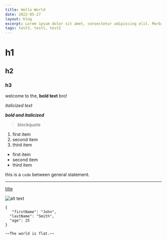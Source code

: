 ```yaml
---
title: Hello World
date: 2022-05-27
layout: blog
excerpt: Lorem ipsum dolor sit amet, consectetur adipiscing elit. Morbi eget massa sit amet arcu varius lacinia nec quis lacus.
tags: test3, test1, test2
---
```


# h1

## h2

### h3

welcome to the, **bold text** bro!

_italicized text_

**_bold and italicized_**

> blockquote

1. first item
2. second item
3. third item

- first item
- second item
- third item

this is a `code` between general statement.

---

[title](https://www.example.com)

![alt text](/deepika.jpg)

```
{
   "firstName": "John",
  "lastName": "Smith",
  "age": 25
}
```

    ~~The world is flat.~~
